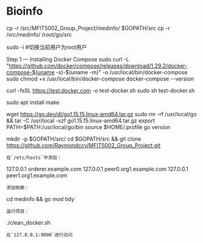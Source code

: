 # Bioinfo
cp -r /src/MFIT5002_Group_Project/medinfo/ $GOPATH/src
cp -r /src/medinfo/ /root/go/src


sudo -i #切换当前用户为root用户

Step 1 — Installing Docker Compose
sudo curl -L "https://github.com/docker/compose/releases/download/1.29.2/docker-compose-$(uname -s)-$(uname -m)" -o /usr/local/bin/docker-compose
sudo chmod +x /usr/local/bin/docker-compose
docker-compose --version


curl -fsSL https://test.docker.com -o test-docker.sh
sudo sh test-docker.sh

sudo apt install make

wget https://go.dev/dl/go1.15.15.linux-amd64.tar.gz
sudo rm -rf /usr/local/go && tar -C /usr/local -xzf go1.15.15.linux-amd64.tar.gz
export PATH=$PATH:/usr/local/go/bin
source $HOME/.profile
go version


mkdir -p $GOPATH/src/
cd $GOPATH/src && git clone https://github.com/Raymondccy/MFIT5002_Group_Project.git
```
在`/etc/hosts`中添加：
```
127.0.0.1  orderer.example.com
127.0.0.1  peer0.org1.example.com
127.0.0.1  peer1.org1.example.com
```
添加依赖：
```
cd medinfo && go mod tidy
```
运行项目：
```
./clean_docker.sh
```
在`127.0.0.1:9000`进行访问
